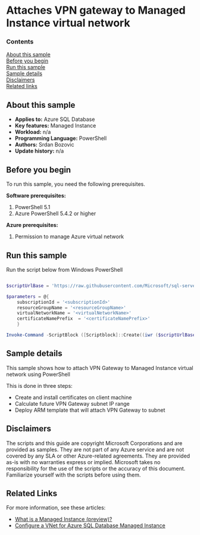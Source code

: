 # Attaches VPN gateway to Managed Instance virtual network

### Contents

[About this sample](#about-this-sample)<br/>
[Before you begin](#before-you-begin)<br/>
[Run this sample](#run-this-sample)<br/>
[Sample details](#sample-details)<br/>
[Disclaimers](#disclaimers)<br/>
[Related links](#related-links)<br/>


<a name=about-this-sample></a>

## About this sample

- **Applies to:** Azure SQL Database
- **Key features:**  Managed Instance
- **Workload:** n/a
- **Programming Language:** PowerShell
- **Authors:** Srdan Bozovic
- **Update history:** n/a

<a name=before-you-begin></a>

## Before you begin

To run this sample, you need the following prerequisites.

**Software prerequisites:**

1. PowerShell 5.1
2. Azure PowerShell 5.4.2 or higher

**Azure prerequisites:**

1. Permission to manage Azure virtual network

<a name=run-this-sample></a>

## Run this sample

Run the script below from Windows PowerShell

```powershell

$scriptUrlBase = 'https://raw.githubusercontent.com/Microsoft/sql-server-samples/master/samples/manage/azure-sql-db-managed-instance/attach-vpn-gateway'

$parameters = @{
    subscriptionId = '<subscriptionId>'
    resourceGroupName = '<resourceGroupName>'
    virtualNetworkName = '<virtualNetworkName>'
    certificateNamePrefix  = '<certificateNamePrefix>'
    }

Invoke-Command -ScriptBlock ([Scriptblock]::Create((iwr ($scriptUrlBase+'/attachVPNGateway.ps1?t='+ [DateTime]::Now.Ticks)).Content)) -ArgumentList $parameters $scriptUrlBase 

```

<a name=sample-details></a>

## Sample details

This sample shows how to attach VPN Gateway to Managed Instance virtual network using PowerShell

This is done in three steps:
- Create and install certificates on client machine
- Calculate future VPN Gateway subnet IP range
- Deploy ARM template that will attach VPN Gateway to subnet

<a name=disclaimers></a>

## Disclaimers
The scripts and this guide are copyright Microsoft Corporations and are provided as samples. They are not part of any Azure service and are not covered by any SLA or other Azure-related agreements. They are provided as-is with no warranties express or implied. Microsoft takes no responsibility for the use of the scripts or the accuracy of this document. Familiarize yourself with the scripts before using them.

<a name=related-links></a>

## Related Links
<!-- Links to more articles. Remember to delete "en-us" from the link path. -->

For more information, see these articles:

- [What is a Managed Instance (preview)?](https://docs.microsoft.com/azure/sql-database/sql-database-managed-instance)
- [Configure a VNet for Azure SQL Database Managed Instance](https://docs.microsoft.com/azure/sql-database/sql-database-managed-instance-vnet-configuration)